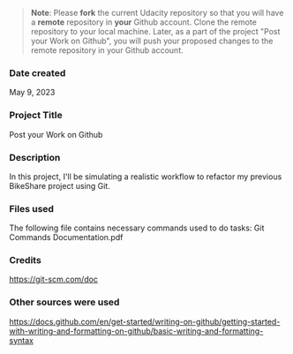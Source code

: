 >**Note**: Please **fork** the current Udacity repository so that you will have a **remote** repository in **your** Github account. Clone the remote repository to your local machine. Later, as a part of the project "Post your Work on Github", you will push your proposed changes to the remote repository in your Github account.

### Date created
May 9, 2023

### Project Title
Post your Work on Github

### Description
In this project, I'll be simulating a realistic workflow to refactor my previous BikeShare project using Git.

### Files used
The following file contains necessary commands used to do tasks:
Git Commands Documentation.pdf

### Credits
https://git-scm.com/doc

### Other sources were used
https://docs.github.com/en/get-started/writing-on-github/getting-started-with-writing-and-formatting-on-github/basic-writing-and-formatting-syntax 